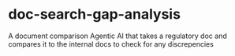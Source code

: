 # doc-search-gap-analysis
A document comparison Agentic AI that takes a regulatory doc and compares it to the internal docs to check for any discrepencies
